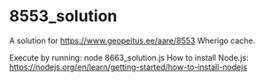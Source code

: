 # 8553_solution
A solution for https://www.geopeitus.ee/aare/8553 Wherigo cache.

Execute by running: node 8663_solution.js
How to install Node.js:
https://nodejs.org/en/learn/getting-started/how-to-install-nodejs